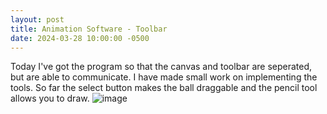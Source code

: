 ```yaml
---
layout: post
title: Animation Software - Toolbar
date: 2024-03-28 10:00:00 -0500
---
```


Today I've got the program so that the canvas and toolbar are seperated, but are able to communicate. I have made small work on implementing the tools. So far the select button makes the ball draggable and the pencil tool allows you to draw.
![image](https://github.com/Owslebury/Owslebury.github.io/assets/121823795/88b46d3f-4957-4594-93f1-080551e71e8c)
